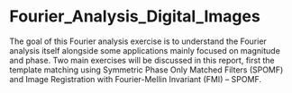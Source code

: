 Fourier_Analysis_Digital_Images
===============================
The goal of this Fourier analysis exercise is to understand the Fourier analysis itself alongside some applications mainly focused on magnitude and phase. 
Two main exercises will be discussed in this report, first the template matching using Symmetric Phase Only Matched Filters (SPOMF) and Image Registration with Fourier-Mellin Invariant (FMI) – SPOMF. 
